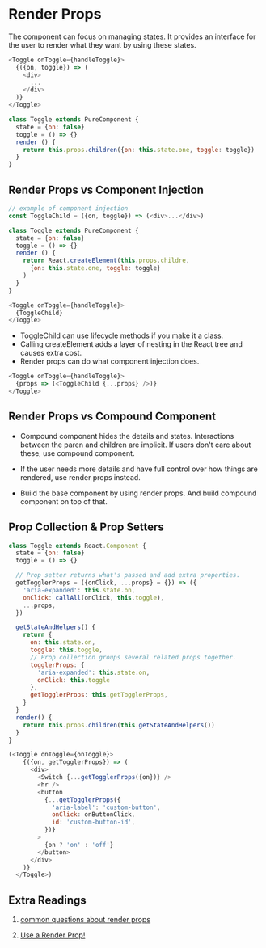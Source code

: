 # Render Props

The component can focus on managing states. It provides an interface for the user to render what they want by using these states.

```javascript
<Toggle onToggle={handleToggle}>
  {({on, toggle}) => (
    <div>
      ...
    </div>
  )}
</Toggle>
```

```javascript
class Toggle extends PureComponent {
  state = {on: false}
  toggle = () => {}
  render () {
    return this.props.children({on: this.state.one, toggle: toggle})
  }
}
```

## Render Props vs Component Injection

```javascript
// example of component injection
const ToggleChild = ({on, toggle}) => (<div>...</div>)

class Toggle extends PureComponent {
  state = {on: false}
  toggle = () => {}
  render () {
    return React.createElement(this.props.childre,
      {on: this.state.one, toggle: toggle}
    )
  }
}

<Toggle onToggle={handleToggle}>
  {ToggleChild}
</Toggle>
```

- ToggleChild can use lifecycle methods if you make it a class.
- Calling createElement adds a layer of nesting in the React tree and causes extra cost.
- Render props can do what component injection does.

```javascript
<Toggle onToggle={handleToggle}>
  {props => (<ToggleChild {...props} />)}
</Toggle>
```

## Render Props vs Compound Component

- Compound component hides the details and states. Interactions between the paren and children are implicit. If users don't care about these, use compound component.

- If the user needs more details and have full control over how things are rendered, use render props instead.

- Build the base component by using render props. And build compound component on top of that.

## Prop Collection & Prop Setters

```javascript
class Toggle extends React.Component {
  state = {on: false}
  toggle = () => {}

  // Prop setter returns what's passed and add extra properties.
  getTogglerProps = ({onClick, ...props} = {}) => ({
    'aria-expanded': this.state.on,
    onClick: callAll(onClick, this.toggle),
    ...props,
  })

  getStateAndHelpers() {
    return {
      on: this.state.on,
      toggle: this.toggle,
      // Prop collection groups several related props together.
      togglerProps: {
        'aria-expanded': this.state.on,
        onClick: this.toggle
      },
      getTogglerProps: this.getTogglerProps,
    }
  }
  render() {
    return this.props.children(this.getStateAndHelpers())
  }
}

(<Toggle onToggle={onToggle}>
    {({on, getTogglerProps}) => (
      <div>
        <Switch {...getTogglerProps({on})} />
        <hr />
        <button
          {...getTogglerProps({
            'aria-label': 'custom-button',
            onClick: onButtonClick,
            id: 'custom-button-id',
          })}
        >
          {on ? 'on' : 'off'}
        </button>
      </div>
    )}
  </Toggle>)
```



## Extra Readings

1. [common questions about render props](https://blog.kentcdodds.com/answers-to-common-questions-about-render-props-a9f84bb12d5d)

2. [Use a Render Prop!](https://cdb.reacttraining.com/use-a-render-prop-50de598f11ce)
